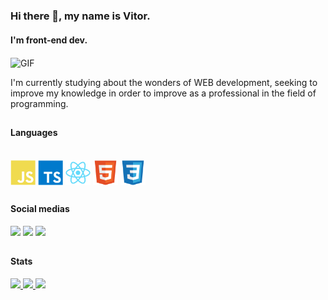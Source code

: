 ### Hi there 👋, my name is Vitor.

#### I'm front-end dev.

<img align="center" alt="GIF" src="https://media.giphy.com/media/LmNwrBhejkK9EFP504/giphy.gif">

I'm currently studying about the wonders of WEB development, seeking to improve my knowledge in order to improve as a professional in the field of programming.

##

#### Languages

<div style="display: inline_block"><br>
  <img align="center" alt="JS" height="40" width="40" src="https://raw.githubusercontent.com/devicons/devicon/master/icons/javascript/javascript-plain.svg">
  <img align="center" alt="TS" height="40" width="40" src="https://raw.githubusercontent.com/devicons/devicon/master/icons/typescript/typescript-plain.svg">
  <img align="center" alt="React" height="40" width="40" src="https://raw.githubusercontent.com/devicons/devicon/master/icons/react/react-original.svg">
  <img align="center" alt="HTML" height="40" width="40" src="https://raw.githubusercontent.com/devicons/devicon/master/icons/html5/html5-original.svg">
  <img align="center" alt="CSS" height="40" width="40" src="https://raw.githubusercontent.com/devicons/devicon/master/icons/css3/css3-original.svg">
</div>

##

#### Social medias

<div> 
  <a href="https://instagram.com/vitor_fp_18" target="_blank"><img src="https://img.shields.io/badge/-Instagram-%23E4405F?style=for-the-badge&logo=instagram&logoColor=white" target="_blank"></a>
  <a href = "mailto:vitor.fontes002@gmail.com"><img src="https://img.shields.io/badge/-Gmail-%23333?style=for-the-badge&logo=gmail&logoColor=white" target="_blank"></a>
  <a href="https://www.linkedin.com/in/vitor-pereira-fontes-33711a220/" target="_blank"><img src="https://img.shields.io/badge/LinkedIn-0077B5?style=for-the-badge&logo=linkedin&logoColor=white" target="_blank"></a>
</div>

##

#### Stats

<div>
  <a href="https://github.com/vitor0p9f" />
  <img height="180em" src="https://github-readme-stats.vercel.app/api?username=vitor0p9f&show_icons=true&theme=react&include_all_commits=true&count_private=true"/>
  <img height="180em" src="https://github-readme-stats.vercel.app/api/top-langs/?username=vitor0p9f&layout=compact&langs_count=7&theme=react"/>
  <img height="180em" src="https://github-readme-streak-stats.herokuapp.com/?user=vitor0p9f&theme=react"/>
</div>
